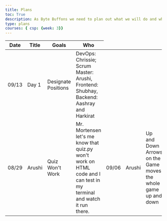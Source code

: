 ```yaml
---
title: Plans
toc: True
description: As Byte Buffons we need to plan out what we will do and when we will do it. Here is our plan!
type: plans
courses: { csp: {week: 3}}
---
```

<!-- Head contains information to Support the Document -->
<head>
    <!-- load jQuery and DataTables output style and scripts -->
    <link rel="stylesheet" type="text/css" href="https://cdn.datatables.net/1.13.4/css/jquery.dataTables.min.css">
    <script type="text/javascript" language="javascript" src="https://code.jquery.com/jquery-3.6.0.min.js"></script>
    <script>var define = null;</script>
    <script type="text/javascript" language="javascript" src="https://cdn.datatables.net/1.13.4/js/jquery.dataTables.min.js"></script>

</head>

<!-- Body contains the contents of the Document -->
<body>
    <table id="xdemo" class="table">
        <thead>
            <tr>
                <th>Date</th>
                <th>Title</th>
                <th>Goals</th>
                <th>Who</th>
            </tr>
        </thead>
        <tbody>
            <tr>
                <td>09/13</td>
                <td>Day 1</td>
                <td>Designate Positions</td>
                <td>DevOps: Chrissie; Scrum Master: Arushi, Frontend: Shubhay, Backend: Aashray and Harkirat</td>
            </tr>
            <td>08/29</td>
                <td>Arushi</td>
                <td>Quiz Won't Work</td>
                <td>Mr. Mortensen let's me know that quiz.py won't work on HTML code and I can test in my terminal and watch it run there.</td>
                <td>09/06</td>
                <td>Arushi</td>
                <td>Up and Down Arrows on the Game moves the whole game up and down</td>
                <td>Add event default code to keyboard section of the game, so that it won't scroll up and down</td>
            </tr>
        </tbody>
    </table>
</body>

<!-- Script is used to embed executable code -->
<script>
    $("#xdemo").DataTable();
</script>

